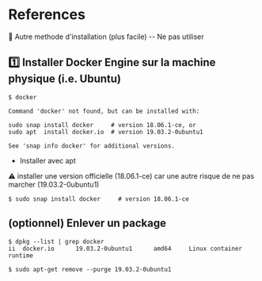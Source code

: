 # References

:bookmark: Autre methode d'installation (plus facile) -- Ne pas utiliser


## :one: Installer Docker Engine sur la machine physique (i.e. Ubuntu)


```
$ docker

Command 'docker' not found, but can be installed with:

sudo snap install docker     # version 18.06.1-ce, or
sudo apt  install docker.io  # version 19.03.2-0ubuntu1

See 'snap info docker' for additional versions.
```


* Installer avec apt 

:warning: installer une version officielle (18.06.1-ce) car une autre risque de ne pas marcher (19.03.2-0ubuntu1)

```
$ sudo snap install docker     # version 18.06.1-ce
```

## (optionnel) Enlever un package

```
$ dpkg --list | grep docker
ii  docker.io      19.03.2-0ubuntu1      amd64     Linux container runtime
```

```
$ sudo apt-get remove --purge 19.03.2-0ubuntu1
```

